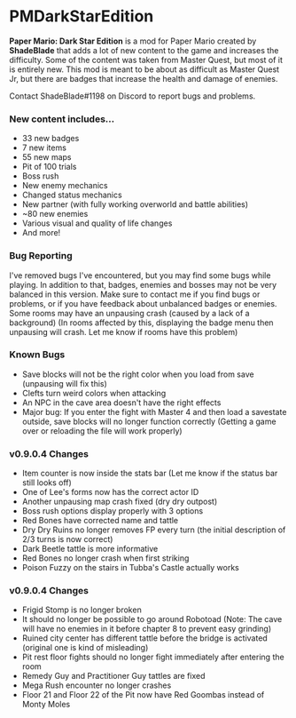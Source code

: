 # PMDarkStarEdition
**Paper Mario: Dark Star Edition** is a mod for Paper Mario created by **ShadeBlade** that adds a lot of new content to the game and increases the difficulty.
Some of the content was taken from Master Quest, but most of it is entirely new.
This mod is meant to be about as difficult as Master Quest Jr, but there are badges that increase the health and damage of enemies.

Contact ShadeBlade#1198 on Discord to report bugs and problems.

### **New content includes...**
- 33 new badges
- 7 new items
- 55 new maps
- Pit of 100 trials
- Boss rush
- New enemy mechanics
- Changed status mechanics
- New partner (with fully working overworld and battle abilities)
- ~80 new enemies
- Various visual and quality of life changes
- And more!

### Bug Reporting
I've removed bugs I've encountered, but you may find some bugs while playing. In addition to that, badges, enemies and bosses may not be very balanced in this version.
Make sure to contact me if you find bugs or problems, or if you have feedback about unbalanced badges or enemies.
Some rooms may have an unpausing crash (caused by a lack of a background) (In rooms affected by this, displaying the badge menu then unpausing will crash. Let me know if rooms have this problem)

### Known Bugs
- Save blocks will not be the right color when you load from save (unpausing will fix this)
- Clefts turn weird colors when attacking
- An NPC in the cave area doesn't have the right effects
- Major bug: If you enter the fight with Master 4 and then load a savestate outside, save blocks will no longer function correctly (Getting a game over or reloading the file will work properly)


### v0.9.0.4 Changes
- Item counter is now inside the stats bar (Let me know if the status bar still looks off)
- One of Lee's forms now has the correct actor ID
- Another unpausing map crash fixed (dry dry outpost)
- Boss rush options display properly with 3 options
- Red Bones have corrected name and tattle
- Dry Dry Ruins no longer removes FP every turn (the initial description of 2/3 turns is now correct)
- Dark Beetle tattle is more informative
- Red Bones no longer crash when first striking
- Poison Fuzzy on the stairs in Tubba's Castle actually works

### v0.9.0.4 Changes
- Frigid Stomp is no longer broken
- It should no longer be possible to go around Robotoad (Note: The cave will have no enemies in it before chapter 8 to prevent easy grinding)
- Ruined city center has different tattle before the bridge is activated (original one is kind of misleading)
- Pit rest floor fights should no longer fight immediately after entering the room
- Remedy Guy and Practitioner Guy tattles are fixed
- Mega Rush encounter no longer crashes
- Floor 21 and Floor 22 of the Pit now have Red Goombas instead of Monty Moles
